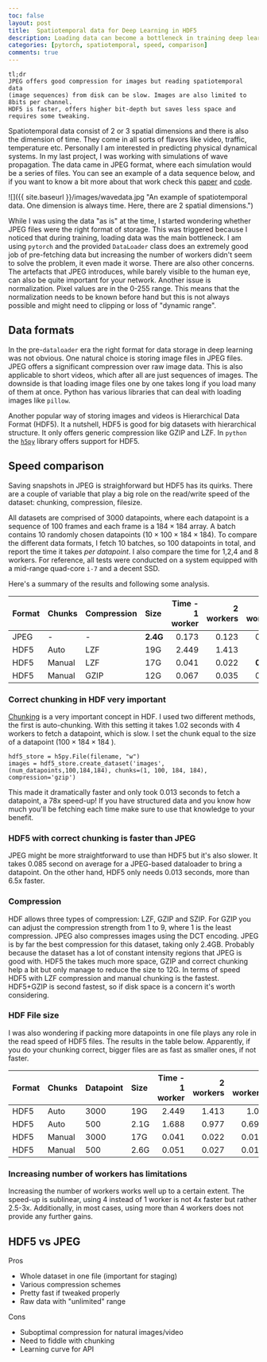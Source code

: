```yaml
---
toc: false
layout: post
title:  Spatiotemporal data for Deep Learning in HDF5
description: Loading data can become a bottleneck in training deep learning models. Here we provide some speed comparisons for spatiotemporal data storage.
categories: [pytorch, spatiotemporal, speed, comparison]
comments: true
---
```



	tl;dr
	JPEG offers good compression for images but reading spatiotemporal data 
	(image sequences) from disk can be slow. Images are also limited to 8bits per channel.  
	HDF5 is faster, offers higher bit-depth but saves less space and requires some tweaking.


Spatiotemporal data consist of 2 or 3 spatial dimensions and there is also the dimension of time. They come in all sorts of flavors like video, traffic, temperature etc.  Personally I am interested in predicting physical dynamical systems.  In my last project, I was working with simulations of wave propagation. The data came in JPEG format, where each simulation would be a series of files. You can see an example of a data sequence below, and if you want to know a bit more about that work check this [paper](https://arxiv.org/abs/2002.08981) and [code](https://github.com/stathius/wave_propagation).

![]({{ site.baseurl }}/images/wavedata.jpg "An example of spatiotemporal data. One dimension is always time. Here, there are 2 spatial dimensions.")



While I was using the data "as is" at the time, I started wondering whether JPEG files were the right format of storage. This was triggered because I noticed that during training, loading  data was the main bottleneck. I am using `pytorch` and the provided `DataLoader` class does an extremely good job of pre-fetching data but increasing the number of workers didn't seem to solve the problem, it even made it worse. There are also other concerns. The artefacts that JPEG introduces, while barely visible to the human eye, can also be quite important for your network. Another issue is normalization. Pixel values are in the 0-255 range. This means that the normalization needs to be known before hand but this is not always possible and might need to clipping or loss of "dynamic range". 

## Data formats

In the pre-`dataloader` era the right format for data storage in deep learning was not obvious. One natural choice is storing image files in JPEG files. JPEG offers a significant compression over raw image data. This is also applicable to short videos, which after all are just sequences of images. The downside is that loading image files one by one takes long if you load many of them at once. Python has various libraries that can deal with loading images like `pillow`. 

Another popular way of storing images and videos is Hierarchical Data Format (HDF5). It a nutshell, HDF5 is good for big datasets with hierarchical structure. It only offers generic compression like GZIP and LZF. In `python` the [`h5py`](https://www.h5py.org/) library offers support for HDF5. 

## Speed comparison

Saving snapshots in JPEG is straighforward but HDF5 has its quirks. There are a couple of variable that play a big role on the read/write speed of the dataset: chunking, compression, filesize.


All datasets are comprised of 3000 datapoints, where each datapoint is a sequence of $100$ frames and each frame is a $184 \times 184$ array. A batch contains 10 randomly chosen datapoints ($10\times 100\times 184\times 184$). To compare the different data formats, I fetch 10 batches, so 100 datapoints in total, and report the time it takes *per datapoint*. I also compare the time for 1,2,4 and 8 workers. For reference, all tests were conducted on a system equipped with a mid-range quad-core `i-7` and a decent SSD. 

Here's a summary of the results and following some analysis.

| Format   | Chunks   | Compression   |  Size   |   Time - 1 worker |   2 workers |   4 workers |   8 workers |
|:---------|:---------|:--------------|:---------------|------------------:|------------:|------------:|------------:|
| JPEG     | -        | -             | **2.4G**           |             0.173 |       0.123 |       0.085 |       0.079 |
| HDF5     | Auto     | LZF           | 19G            |             2.449 |       1.413 |       1.02  |       0.812 |
| HDF5     | Manual   | LZF           | 17G            |             0.041 |       0.022 |       **0.013** |       **0.013** |
| HDF5     | Manual   | GZIP          | 12G            |             0.067 |       0.035 |       0.022 |       0.019 |

<!-- | HDF5     | Auto     | LZF           | 2.1G           |             1.688 |       0.977 |       0.695 |       0.517 | -->
<!-- | HDF5     | Manual   | LZF           | 2.6G           |             0.051 |       0.027 |       0.016 |       0.015 | -->


### Correct chunking in HDF very important 

[Chunking](https://support.hdfgroup.org/HDF5/doc/Advanced/Chunking/index.html) is a very important concept in HDF. I used two different methods, the first is auto-chunking. With this setting it takes 1.02 seconds with 4 workers to fetch a datapoint, which is slow. I set the chunk equal to the size of a datapoint ($100\times 184\times 184$ ). 


```
hdf5_store = h5py.File(filename, "w")
images = hdf5_store.create_dataset('images', (num_datapoints,100,184,184), chunks=(1, 100, 184, 184), compression='gzip')
```


This made it dramatically faster and only took 0.013 seconds to fetch a datapoint, a 78x speed-up! If you have structured data and you know how much you'll be fetching each time make sure to use that knowledge to your benefit.


### HDF5 with correct chunking is faster than JPEG

JPEG might be more straightforward to use than HDF5 but it's also slower. It takes 0.085 second on average for a JPEG-based dataloader to bring a datapoint. On the other hand, HDF5 only needs 0.013 seconds, more than 6.5x faster.  

### Compression 

HDF allows three types of compression: LZF, GZIP and SZIP. For GZIP you can adjust the compression strength from 1 to 9, where 1 is the least compression. JPEG also compresses images using the DCT encoding. JPEG is by far the best compression for this dataset, taking only 2.4GB. Probably because the dataset has a lot of constant intensity regions that JPEG is good with. HDF5 the  takes much more space, GZIP and correct chunking help a bit but only manage to reduce the size to 12G. In terms of speed HDF5 with LZF compression and manual chunking is the fastest. HDF5+GZIP is second fastest, so if disk space is a concern it's worth considering. 

### HDF File size

I was also wondering if packing more datapoints in one file plays any role in the read speed of HDF5 files. The results in the table below. Apparently, if you do your chunking correct, bigger files are as fast as smaller ones, if not faster. 

| Format   | Chunks   | Datapoint   | Size   |   Time - 1 worker |   2 workers |   4 workers |   8 workers |
|:---------|:---------|:--------------|:---------------|------------------:|------------:|------------:|------------:|
| HDF5     | Auto     | 3000           | 19G            |             2.449 |       1.413 |       1.02  |       0.812 |
| HDF5     | Auto     | 500           | 2.1G           |             1.688 |       0.977 |       0.695 |       0.517 |
| HDF5     | Manual   | 3000           | 17G            |             0.041 |       0.022 |       0.013 |       **0.013** |
| HDF5     | Manual   | 500           | 2.6G           |             0.051 |       0.027 |       0.016 |       0.015 |

### Increasing number of workers has limitations

Increasing the number of workers works well up to a certain extent. The speed-up is sublinear, using 4 instead of 1 worker is not 4x faster but rather 2.5-3x. Additionally, in most cases, using more than 4 workers does not provide any further gains.


## HDF5 vs JPEG

Pros

* Whole dataset in one file (important for staging)
* Various compression schemes
* Pretty fast if tweaked properly
* Raw data with "unlimited" range

Cons
* Suboptimal compression for natural images/video
* Need to fiddle with chunking
* Learning curve for API

